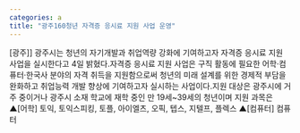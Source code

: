 ```yaml
---
categories: a
title: "광주160청년 자격증 응시료 지원 사업 운영"
---
```

[광주]] 광주시는 청년의 자기개발과 취업역량 강화에 기여하고자 자격증 응시료 지원 사업을 실시한다고 4일 밝혔다.자격증 응시료 지원 사업은 구직 활동에 필요한 어학&#8231;컴퓨터&#8231;한국사 분야의 자격 취득을 지원함으로써 청년의 미래 설계를 위한 경제적 부담을 완화하고 취업능력 개발 향상에 기여하고자 실시하는 사업이다.지원 대상은 광주시에 거주 중이거나 광주시 소재 학교에 재학 중인 만 19세~39세의 청년이며 지원 과목은 ▲[어학] 토익, 토익스피킹, 토플, 아이엘츠, 오픽, 텝스, 지텔프, 플렉스 ▲[컴퓨터] 컴퓨터